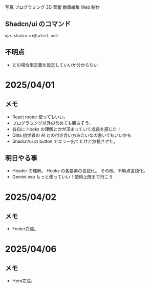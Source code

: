 写真
プログラミング
3D
音響
動画編集
Web 制作

## Shadcn/ui のコマンド

```bash
npx shadcn-ui@latest add
```

## 不明点

- どの場合型定義を設定していいか分からない

# 2025/04/01

## メモ

- React rooter 使ってもいい。
- プログラミング以外の含めても面白そう。
- 各自に Hooks の理解とかが深まっていて成長を感じた！
- Qiita 初学者の AI との付き合い方みたいなの書いてもいいかも
- Shadcn/ui の button でエラー出てたけど無視させた。

## 明日やる事

- Header の理解。 Hooks の各要素の言語化。 その他、不明点言語化。
- Gemini exp もっと使っていい！使用上限まで行こう

# 2025/04/02

## メモ
- Footer完成。

# 2025/04/06

## メモ
- Hero完成。